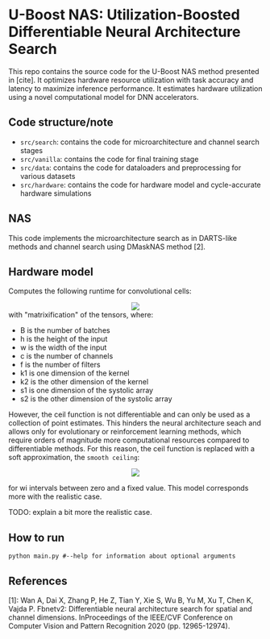 # U-Boost NAS: Utilization-Boosted Differentiable Neural Architecture Search

This repo contains the source code for the U-Boost NAS method presented in [cite]. It optimizes hardware resource utilization with task accuracy and latency to maximize inference performance. It estimates hardware utilization using a novel computational model for DNN accelerators.

## Code structure/note
* `src/search`: contains the code for microarchitecture and channel search stages
* `src/vanilla`: contains the code for final training stage
* `src/data`: contains the code for dataloaders and preprocessing for various datasets
* `src/hardware`: contains the code for hardware model and cycle-accurate hardware simulations

## NAS
This code implements the microarchitecture search as in DARTS-like methods and channel search using DMaskNAS method [2].

## Hardware model
Computes the following runtime for convolutional cells:
<!-- $$
\texttt{RUNTIME} = \left\lceil \frac{k_1k_2c}{s_1} \right\rceil \left\lceil \frac{f}{s_2} \right\rceil hwB 
$$ --> 

<div align="center"><img style="background: white;" src="https://render.githubusercontent.com/render/math?math=%5Ctexttt%7BRUNTIME%7D%20%3D%20%5Cleft%5Clceil%20%5Cfrac%7Bk_1k_2c%7D%7Bs_1%7D%20%5Cright%5Crceil%20%5Cleft%5Clceil%20%5Cfrac%7Bf%7D%7Bs_2%7D%20%5Cright%5Crceil%20hwB%20"></div>
with "matrixification" of the tensors,  where:

* B is the number of batches
* h is the height of the input
* w is the width of the input
* c is the number of channels
* f is the number of filters 
* k1 is one dimension of the kernel
* k2 is the other dimension of the kernel
* s1 is one dimension of the systolic array
* s2 is the other dimension of the systolic array

However, the ceil function is not differentiable and can only be used as a collection of point estimates. This hinders the neural architecture seach and allows only for evolutionary or reinforcement learning methods, which require orders of magnitude more computational resources compared to differentiable methods. For this reason, the ceil function is replaced with a soft approximation, the `smooth ceiling`:

<!-- $$
f_{T, \mathbf{ w }}(x)=\sum_{i} \frac{1}{1+\exp{(-T (x-w_i))}}
$$ --> 

<div align="center"><img style="background: white;" src="https://render.githubusercontent.com/render/math?math=f_%7BT%2C%20%5Cmathbf%7B%20w%20%7D%7D(x)%3D%5Csum_%7Bi%7D%20%5Cfrac%7B1%7D%7B1%2B%5Cexp%7B(-T%20(x-w_i))%7D%7D"></div>


for wi intervals between zero and a fixed value. This model corresponds more with the realistic case.

TODO: explain a bit more the realistic case.

## How to run

`python main.py #--help for information about optional arguments`


## References

[1]: Wan A, Dai X, Zhang P, He Z, Tian Y, Xie S, Wu B, Yu M, Xu T, Chen K, Vajda P. Fbnetv2: Differentiable neural architecture search for spatial and channel dimensions. InProceedings of the IEEE/CVF Conference on Computer Vision and Pattern Recognition 2020 (pp. 12965-12974).
